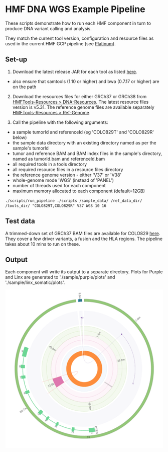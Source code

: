# HMF DNA WGS Example Pipeline

These scripts demonstrate how to run each HMF component in turn to produce DNA variant calling and analysis. 

They match the current tool version, configuration and resource files as used in the current HMF GCP pipeline (see [Platinum](https://github.com/hartwigmedical/platinum)). 

## Set-up

1. Download the latest release JAR for each tool as listed [here](https://github.com/hartwigmedical/hmftools#current-versions).
- also ensure that samtools (1.10 or higher) and bwa (0.7.17 or higher) are on the path

2. Download the resources files for either GRCh37 or GRCh38 from [HMFTools-Resources > DNA-Resources](https://console.cloud.google.com/storage/browser/hmf-public/HMFtools-Resources/dna_pipeline/). 
The latest resource files version is v5.31. 
The reference genome files are available separately [HMFTools-Resources > Ref-Genome](https://console.cloud.google.com/storage/browser/hmf-public/HMFtools-Resources/ref_genome/).

3. Call the pipeline with the following arguments:
- a sample tumorId and referenceId (eg 'COLO829T' and 'COLO829R' below)
- the sample data directory with an existing directory named as per the sample's tumorId
- tumor and reference BAM and BAM index files in the sample's directory, named as tumorId.bam and referenceId.bam
- all required tools in a tools directory
- all required resource files in a resource files directory
- the reference genome version - either 'V37' or 'V38'
- whole-genome mode 'WGS' (instead of 'PANEL')
- number of threads used for each component
- maximum memory allocated to each component (default=12GB)

```
./scripts/run_pipeline ./scripts /sample_data/ /ref_data_dir/ /tools_dir/ "COLO829T,COLO829R" V37 WGS 10 16
```  


## Test data
A trimmed-down set of GRCh37 BAM files are available for COLO829 [here](./test_data). They cover a few driver variants, a fusion and the HLA regions. 
The pipeline takes about 10 mins to run on these. 

## Output
Each component will write its output to a separate directory.
Plots for Purple and Linx are generated to './sample/purple/plots' and './sample/linx_somatic/plots'.

<p align="center">
    <img src="COLO829T.chr10.003.png" width="700" alt="COLO829 chr10">
</p>

